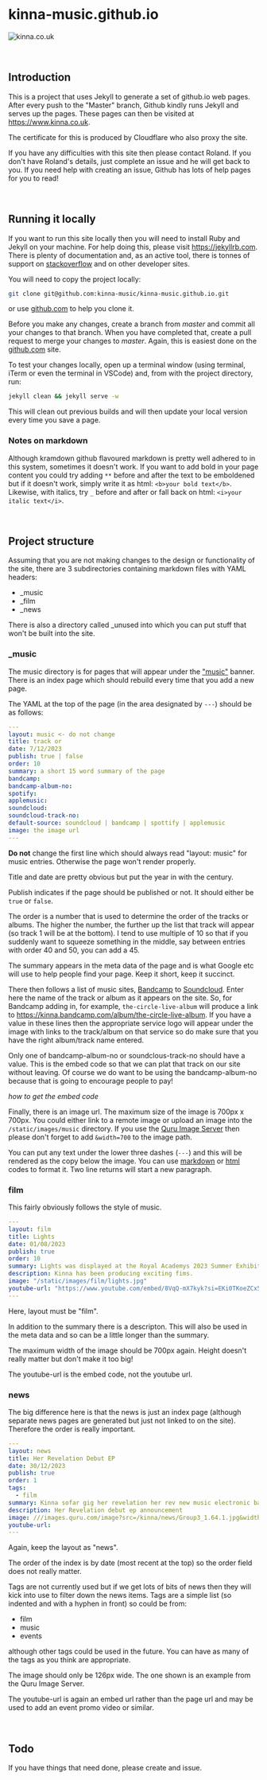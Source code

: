 # kinna-music.github.io

![kinna.co.uk](https://www.kinna.co.uk/static/images/kinna30s-720p.jpg)

<style>
body {padding: 0 2rem;}
h1, h2 {padding-top: 2rem;}
</style>

## Introduction

This is a project that uses Jekyll to generate a set of github.io web pages. After every push to the "Master" branch, Github kindly runs Jekyll and serves up the pages. These pages can then be visited at <https://www.kinna.co.uk>. 

The certificate for this is produced by Cloudflare who also proxy the site.

If you have any difficulties with this site then please contact Roland. If you don't have Roland's details, just complete an issue and he will get back to you. If you need help with creating an issue, Github has lots of help pages for you to read!

## Running it locally

If you want to run this site locally then you will need to install Ruby and Jekyll on your machine. For help doing this, please visit <https://jekyllrb.com>. There is plenty of documentation and, as an active tool, there is tonnes of support on [stackoverflow](https://www.stackoverfow.com) and on other developer sites.

You will need to copy the project locally:


``` bash
git clone git@github.com:kinna-music/kinna-music.github.io.git

```

or use [github.com](https://github.com/kinna-music/kinna-music.github.io) to help you clone it.

Before you make any changes, create a branch from _master_ and commit all your changes to that branch. When you have completed that, create a pull request to merge your changes to _master_. Again, this is easiest done on the [github.com](https://github.com/kinna-music/kinna-music.github.io) site.

To test your changes locally, open up a terminal window (using terminal, iTerm or even the terminal in VSCode) and, from with the project directory, run:

``` bash
jekyll clean && jekyll serve -w
```

This will clean out previous builds and will then update your local version every time you save a page.

### Notes on markdown

Although kramdown github flavoured markdown is pretty well adhered to in this system, sometimes it doesn't work. If you want to add bold in your page content you could try adding ```**``` before and after the text to be emboldened but if it doesn't work, simply write it as html: ```<b>your bold text</b>```. Likewise, with italics, try ```_``` before and after or fall back on html: ```<i>your italic text</i>```.

## Project structure

Assuming that you are not making changes to the design or functionality of the site, there are 3 subdirectories containing markdown files with YAML headers:

* _music
* _film
* _news

There is also a directory called _unused into which you can put stuff that won't be built into the site.

### _music

The music directory is for pages that will appear under the ["music"](https://kinna.co.uk/music) banner. There is an index page which should rebuild every time that you add a new page.

The YAML at the top of the page (in the area designated by ```---```) should be as follows:

``` yaml
---
layout: music <- do not change
title: track or 
date: 7/12/2023
publish: true | false
order: 10
summary: a short 15 word summary of the page
bandcamp: 
bandcamp-album-no: 
spotify:
applemusic: 
soundcloud:
soundcloud-track-no:
default-source: soundcloud | bandcamp | spottify | applemusic
image: the image url
---

```
**Do not** change the first line which should always read "layout: music" for music entries. Otherwise the page won't render properly.

Title and date are pretty obvious but put the year in with the century.

Publish indicates if the page should be published or not. It should either be ```true``` or ```false```.

The order is a number that is used to determine the order of the tracks or albums. The higher the number, the further up the list that track will appear (so track 1 will be at the bottom). I tend to use multiple of 10 so that if you suddenly want to squeeze something in the middle, say between entries with order 40 and 50, you can add a 45.

The summary appears in the meta data of the page and is what Google etc will use to help people find your page. Keep it short, keep it succinct.

There then follows a list of music sites, [Bandcamp](https://bandcamp.com) to [Soundcloud](https://soundcloud.com/kinnamusic). Enter here the name of the track or album as it appears on the site. So, for Bandcamp adding in, for example, ```the-circle-live-album``` will produce a link to <https://kinna.bandcamp.com/album/the-circle-live-album>. If you have a value in these lines then the appropriate service logo will appear under the image with links to the track/album on that service so do make sure that you have the right album/track name entered.

Only one of bandcamp-album-no or soundclous-track-no should have a value. This is the embed code so that we can plat that track on our site without leaving. Of course we do want to be using the bandcamp-album-no because that is going to encourage people to pay!

_how to get the embed code_

Finally, there is an image url. The maximum size of the image is 700px x 700px. You could either link to a remote image or upload an image into the ```/static/images/music``` directory. If you use the [Quru Image Server](https://images.quru.com/list/?path=/kinna) then please don't forget to add ```&width=700``` to the image path.

You can put any text under the lower three dashes (```---```) and this will be rendered as the copy below the image. You can use [markdown](https://www.markdownguide.org/) or [html](https://www.w3schools.com/html/html_intro.asp) codes to format it. Two line returns will start a new paragraph.

### film

This fairly obviously follows the style of music.

``` yaml
---
layout: film
title: Lights
date: 01/08/2023
publish: true
order: 10
summary: Lights was displayed at the Royal Academys 2023 Summer Exhibition and was chosen for the Under-35 Arts Club Award.
description: Kinna has been producing exciting fims.
image: "/static/images/film/lights.jpg"
youtube-url: "https://www.youtube.com/embed/8VqQ-mX7kyk?si=EKi0TKoeZCx5c2jZ"
---

```

Here, layout must be "film".

In addition to the summary there is a descripton. This will also be used in the meta data and so can be a little longer than the summary.

The maximum width of the image should be 700px again. Height doesn't really matter but don't make it too big!

The youtube-url is the embed code, not the youtube url.

### news

The big difference here is that the news is just an index page (although separate news pages are generated but just not linked to on the site). Therefore the order is really important.

``` yaml
---
layout: news
title: Her Revelation Debut EP
date: 30/12/2023
publish: true
order: 1
tags:
  - film
summary: Kinna sofar gig her revelation her rev new music electronic band singing debut ep new announcement release
description: Her Revelation debut ep announcement
image: ///images.quru.com/image?src=/kinna/news/Group3_1.64.1.jpg&width=126&right=0.93438&left=0.06875
youtube-url:
---

```

Again, keep the layout as "news".

The order of the index is by date (most recent at the top) so the order field does not really matter.

Tags are not currently used but if we get lots of bits of news then they will kick into use to filter down the news items. Tags are a simple list (so indented and with a hyphen in front) so could be from:

* film
* music
* events

although other tags could be used in the future. You can have as many of the tags as you think are appropriate.

The image should only be 126px wide. The one shown is an example from the Quru Image Server.

The youtube-url is again an embed url rather than the page url and may be used to add an event promo video or similar.

## Todo

If you have things that need done, please create and issue.







